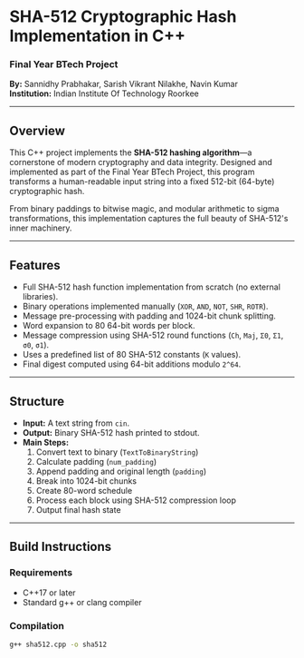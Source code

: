 # SHA-512 Cryptographic Hash Implementation in C++

### Final Year BTech Project  
**By:** Sannidhy Prabhakar, Sarish Vikrant Nilakhe, Navin Kumar  
**Institution:** Indian Institute Of Technology Roorkee

---

## Overview

This C++ project implements the **SHA-512 hashing algorithm**—a cornerstone of modern cryptography and data integrity. Designed and implemented as part of the Final Year BTech Project, this program transforms a human-readable input string into a fixed 512-bit (64-byte) cryptographic hash.

From binary paddings to bitwise magic, and modular arithmetic to sigma transformations, this implementation captures the full beauty of SHA-512's inner machinery.

---

## Features

- Full SHA-512 hash function implementation from scratch (no external libraries).
- Binary operations implemented manually (`XOR`, `AND`, `NOT`, `SHR`, `ROTR`).
- Message pre-processing with padding and 1024-bit chunk splitting.
- Word expansion to 80 64-bit words per block.
- Message compression using SHA-512 round functions (`Ch`, `Maj`, `Σ0`, `Σ1`, `σ0`, `σ1`).
- Uses a predefined list of 80 SHA-512 constants (`K` values).
- Final digest computed using 64-bit additions modulo `2^64`.

---

## Structure

- **Input:** A text string from `cin`.
- **Output:** Binary SHA-512 hash printed to stdout.
- **Main Steps:**
  1. Convert text to binary (`TextToBinaryString`)
  2. Calculate padding (`num_padding`)
  3. Append padding and original length (`padding`)
  4. Break into 1024-bit chunks
  5. Create 80-word schedule
  6. Process each block using SHA-512 compression loop
  7. Output final hash state

---

## Build Instructions

### Requirements
- C++17 or later
- Standard g++ or clang compiler

### Compilation
```bash
g++ sha512.cpp -o sha512
